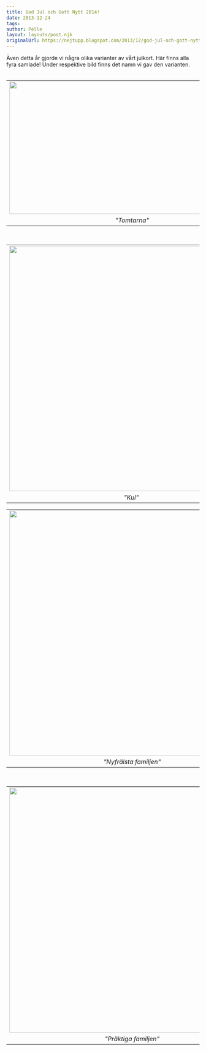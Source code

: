 ```yaml
---
title: God Jul och Gott Nytt 2014!
date: 2013-12-24
tags: 	
author: Pelle
layout: layouts/post.njk
originalUrl: https://nejtupp.blogspot.com/2013/12/god-jul-och-gott-nytt-2014.html
---
```


<div class="separator" style="clear: both; text-align: left;">Även detta år gjorde vi några olika varianter av vårt julkort. Här finns alla fyra samlade! Under respektive bild finns det namn vi gav den varianten.</div><div class="separator" style="clear: both; text-align: left;"><br></div><table align="center" cellpadding="0" cellspacing="0" class="tr-caption-container" style="margin-left: auto; margin-right: auto; text-align: center;"><tbody><tr><td style="text-align: center;"><img src="../../../../img/jul-PERK2535.jpg" height="346" width="640"></td></tr><tr><td class="tr-caption" style="text-align: center;"><i>"Tomtarna"</i></td></tr></tbody></table><br><table align="center" cellpadding="0" cellspacing="0" class="tr-caption-container" style="margin-left: auto; margin-right: auto; text-align: center;"><tbody><tr><td style="text-align: center;"><img src="../../../../img/jul-PERK2567.jpg" height="640" width="640"></td></tr><tr><td class="tr-caption" style="text-align: center;"><i>"Kul"</i> </td></tr></tbody></table><table align="center" cellpadding="0" cellspacing="0" class="tr-caption-container" style="margin-left: auto; margin-right: auto; text-align: center;"><tbody><tr><td style="text-align: center;"><img src="../../../../img/jul-PERK2686.jpg" height="640" width="640"></td></tr><tr><td class="tr-caption" style="text-align: center;"><i>"Nyfrälsta familjen"</i></td></tr></tbody></table><br><table align="center" cellpadding="0" cellspacing="0" class="tr-caption-container" style="margin-left: auto; margin-right: auto; text-align: center;"><tbody><tr><td style="text-align: center;"><img src="../../../../img/printingPERK2650.jpg" height="640" width="640"></td></tr><tr><td class="tr-caption" style="text-align: center;"><i>"Präktiga familjen"</i></td></tr></tbody></table><br>
<!-- no comments on this post -->